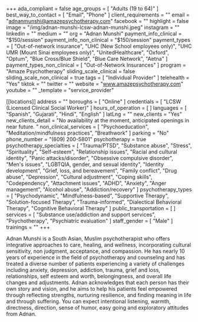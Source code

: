 +++
ada_compliant = false
age_groups = [ "Adults (19 to 64)" ]
best_way_to_contact = [ "Email", "Phone" ]
client_requirements = ""
email = "adnanmunshi@amazepsychotherapy.com"
facebook = ""
highlight = false
image = "/img/adnan-munshi-lcsw-adnan-munshi.jpeg"
instagram = ""
linkedin = ""
medium = ""
org = "Adnan Munshi"
payment_info_clinical = "$150/session"
payment_info_non_clinical = "$150/session"
payment_types = [
  "Out-of-network insurance",
  "UHC (New School employees only)",
  "UHC UMR (Mount Sinai employees only)",
  "UnitedHealthcare",
  "Oxford",
  "Optum",
  "Blue Cross/Blue Shield",
  "Blue Care Network",
  "Aetna"
]
payment_types_non_clinical = [ "Out-of-Network Insurances" ]
program = "Amaze Psychotherapy"
sliding_scale_clinical = false
sliding_scale_non_clinical = true
tags = [ "Individual Provider" ]
telehealth = "Yes"
tiktok = ""
twitter = ""
website = "www.amazepsychotherapy.com"
youtube = ""
_template = "service_provider"

[[locations]]
address = ""
boroughs = [ "Online" ]
credentials = [ "LCSW (Licensed Clinical Social Worker)" ]
hours_of_operation = [ ]
languages = [ "Spanish", "Gujarati", "Hindi", "English" ]
latLng = ""
new_clients = "Yes"
new_clients_detail = "No availability at the moment, anticipated openings in near future. "
non_clinical_services = [
  "Psychoeducation",
  "Meditation/mindfulness practices",
  "Breathwork"
]
parking = "No"
phone_number = "(609) 200-5801"
psychotherapy = true
psychotherapy_specialties = [
  "Trauma/PTSD",
  "Substance abuse",
  "Stress",
  "Spirituality",
  "Self-esteem",
  "Relationship issues",
  "Racial and cultural identity",
  "Panic attacks/disorder",
  "Obsessive compulsive disorder",
  "Men's issues",
  "LGBTQIA, gender, and sexual identity",
  "Identity development",
  "Grief, loss, and bereavement",
  "Family conflict",
  "Drug abuse",
  "Depression",
  "Cultural adjustment",
  "Coping skills",
  "Codependency",
  "Attachment issues",
  "ADHD",
  "Anxiety",
  "Anger management",
  "Alcohol abuse",
  "Addiction/recovery"
]
psychotherapy_types = [
  "Psychodynamic",
  "Mindfulness-based",
  "Supportive Therapy",
  "Solution-focused Therapy",
  "Trauma-informed",
  "Dialectical Behavioral Therapy",
  "Cognitive Behavioral Therapy"
]
public_transportation = [ ]
services = [
  "Substance use/addiction and support services",
  "Psychotherapy",
  "Psychiatric evaluation"
]
staff_gender = [ "Male" ]
trainings = ""
+++

Adnan Munshi is a South Asian, Muslim psychotherapist who offers integrative approaches to care, healing, and wellness, incorporating cultural sensitivity, non judgment, acceptance, and compassion. He has nearly 10 years of experience in the field of psychotherapy and counseling and has treated a diverse number of patients experiencing a variety of challenges including anxiety, depression, addiction, trauma, grief and loss, relationships, self esteem and worth, belongingness, and overall life changes and adjustments. Adnan acknowledges that each person has their own story and vision, and he aims to help his patients feel empowered through reflecting strengths, nurturing resilience, and finding meaning in life and through suffering. You can expect intentional listening, warmth, directness, direction, sense of humor, easy going and exploratory attitudes from Adnan.
